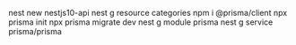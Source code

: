 nest new nestjs10-api
nest g resource categories
npm i @prisma/client
npx prisma init
npx prisma migrate dev
nest g module prisma
nest g service prisma/prisma
